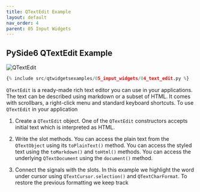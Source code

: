 ```yaml
---
title: QTextEdit Example
layout: default
nav_order: 4
parent: 05 Input Widgets
---
```


## PySide6 QTextEdit Example

![QTextEdit](/blog/images/qtwidgetsexamples/05_input_widgets/04_text_edit.png)

```python
{% include src/qtwidgetsexamples/05_input_widgets/04_text_edit.py %}
```

`QTextEdit` is a ready-made rich text editor you can use in your applications. The text can be described using markdown or a subset of HTML. It comes with scrollbars, a right-click menu and standard keyboard shortcuts. To use `QTextEdit` in your application

1. Create a `QTextEdit` object. One of the `QTextEdit` constructors accepts initial text which is interpreted as HTML.

2. Write the slot methods. You can access the plain text from the `QTextObject` using its `toPlainText()` method. You can access the styled text using the `toMarkdown()` and `toHtml()` methods. You can access the underlying `QTextDocument` using the `document()` method.

3. Connect the signals with the slots. In this example we highlight the word under cursor using `QTextCursor.selection()` and `QTextCharFormat`. To restore the previous formatting we keep track 
